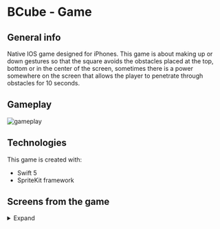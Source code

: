 # BCube - Game

## General info
Native IOS game designed for iPhones. This game is about making up or down gestures so that the square avoids the obstacles placed at the top, bottom or in the center of the screen, sometimes there is a power somewhere on the screen that allows the player to penetrate through obstacles for 10 seconds.

## Gameplay
 ![gameplay](./Screens/gameplay.gif)


## Technologies
This game is created with:
* Swift 5
* SpriteKit framework

## Screens from the game
<details>
  <summary>Expand</summary>
  <h2>Start scene</h2>
  <p>
    <img src="./Screens/startScene.png" width="226">
  </p>
  
  <h2>Customize scene</h2>
  <p>
    <img src="./Screens/customizeScene.png" width="226">
  </p>
  
  <h2>Game scene</h2>
  <p>
    <img src="./Screens/gameScene_1.png" width="226">
    <img src="./Screens/gameScene_2.png" width="226">
    <img src="./Screens/gameScene_3.png" width="226">
    <img src="./Screens/gameOver.png" width="226">
  </p>
  
  <h2><a href="./Screens/gameplay.mp4">Gameplay video</a></h2>
  
</details>
